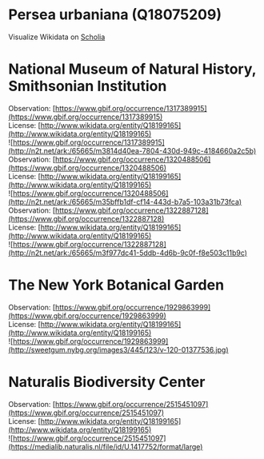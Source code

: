 
Persea urbaniana (Q18075209)
============================
  
Visualize Wikidata on [Scholia](https://scholia.toolforge.org/taxon/Q18075209)
# National Museum of Natural History, Smithsonian Institution
  
Observation: [https://www.gbif.org/occurrence/1317389915](https://www.gbif.org/occurrence/1317389915)  
License: [http://www.wikidata.org/entity/Q18199165](http://www.wikidata.org/entity/Q18199165)  
![https://www.gbif.org/occurrence/1317389915](http://n2t.net/ark:/65665/m3814d40ea-7804-430d-949c-4184660a2c5b)  
Observation: [https://www.gbif.org/occurrence/1320488506](https://www.gbif.org/occurrence/1320488506)  
License: [http://www.wikidata.org/entity/Q18199165](http://www.wikidata.org/entity/Q18199165)  
![https://www.gbif.org/occurrence/1320488506](http://n2t.net/ark:/65665/m35bffb1df-cf14-443d-b7a5-103a31b73fca)  
Observation: [https://www.gbif.org/occurrence/1322887128](https://www.gbif.org/occurrence/1322887128)  
License: [http://www.wikidata.org/entity/Q18199165](http://www.wikidata.org/entity/Q18199165)  
![https://www.gbif.org/occurrence/1322887128](http://n2t.net/ark:/65665/m3f977dc41-5ddb-4d6b-9c0f-f8e503c11b9c)
# The New York Botanical Garden
  
Observation: [https://www.gbif.org/occurrence/1929863999](https://www.gbif.org/occurrence/1929863999)  
License: [http://www.wikidata.org/entity/Q18199165](http://www.wikidata.org/entity/Q18199165)  
![https://www.gbif.org/occurrence/1929863999](http://sweetgum.nybg.org/images3/445/123/v-120-01377536.jpg)
# Naturalis Biodiversity Center
  
Observation: [https://www.gbif.org/occurrence/2515451097](https://www.gbif.org/occurrence/2515451097)  
License: [http://www.wikidata.org/entity/Q18199165](http://www.wikidata.org/entity/Q18199165)  
![https://www.gbif.org/occurrence/2515451097](https://medialib.naturalis.nl/file/id/U.1417752/format/large)